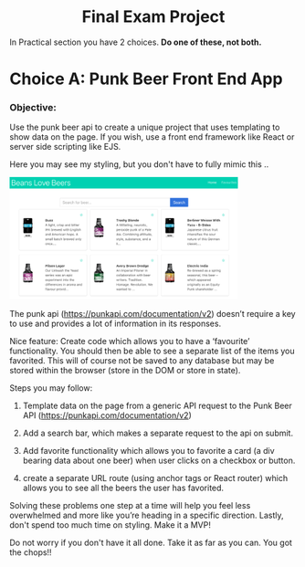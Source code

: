 <center>

# Final Exam Project

</center>

In Practical section you have 2 choices.  **Do one of these, not both.**  

# Choice A: Punk Beer Front End App

### Objective: 

Use the punk beer api to create a unique project that uses templating to show data on the page. If you wish, use a front end framework like React or server side scripting like EJS.

Here you may see my styling, but you don't have to fully mimic this ..

<img src="../images/punk_beer_app.png" width="400px">

The punk api (https://punkapi.com/documentation/v2) doesn’t require a key to use and provides a lot of information in its responses.

Nice feature: Create code which allows you to have a ‘favourite’ functionality. You should then be able to see a separate list of the items you favorited. This will of course not be saved to any database but may be stored within the browser (store in the DOM or store in state).

Steps you may follow:

1. Template data on the page from a generic API request to the Punk Beer API (https://punkapi.com/documentation/v2)

2. Add a search bar, which makes a separate request to the api on submit.

3. Add favorite functionality which allows you to favorite a card (a div bearing data about one beer) when user clicks on a checkbox or button.

4. create a separate URL route (using anchor tags or React router) which allows you to see all the beers the user has favorited.

Solving these problems one step at a time will help you feel less overwhelmed and more like you’re heading in a specific direction. Lastly, don't spend too much time on styling. Make it a MVP!

Do not worry if you don't have it all done. Take it as far as you can. You got the chops!!
